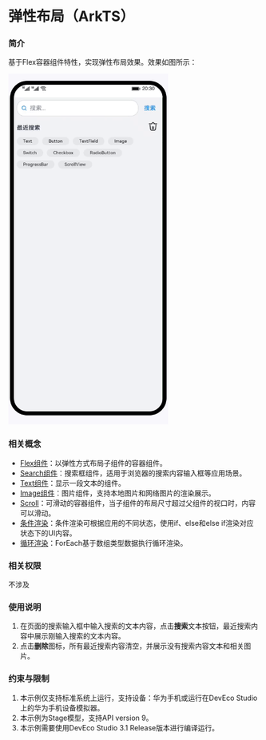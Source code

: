 # 弹性布局（ArkTS）

### 简介

基于Flex容器组件特性，实现弹性布局效果。效果如图所示：

![image](screenshots/device/flexLayout.gif)

### 相关概念

- [Flex组件](https://developer.harmonyos.com/cn/docs/documentation/doc-references-V3/ts-container-flex-0000001427902472-V3?catalogVersion=V3)：以弹性方式布局子组件的容器组件。
- [Search组件](https://developer.harmonyos.com/cn/docs/documentation/doc-references-V3/ts-basic-components-search-0000001428061740-V3?catalogVersion=V3)：搜索框组件，适用于浏览器的搜索内容输入框等应用场景。
- [Text组件](https://developer.harmonyos.com/cn/docs/documentation/doc-references-V3/ts-basic-components-text-0000001477981201-V3?catalogVersion=V3)：显示一段文本的组件。
- [Image组件](https://developer.harmonyos.com/cn/docs/documentation/doc-references-V3/ts-basic-components-image-0000001428061728-V3?catalogVersion=V3)：图片组件，支持本地图片和网络图片的渲染展示。
- [Scroll](https://developer.harmonyos.com/cn/docs/documentation/doc-references-V3/ts-container-scroll-0000001427902480-V3?catalogVersion=V3)：可滑动的容器组件，当子组件的布局尺寸超过父组件的视口时，内容可以滑动。
- [条件渲染](https://developer.harmonyos.com/cn/docs/documentation/doc-guides-V3/arkts-rendering-control-ifelse-0000001524177637-V3?catalogVersion=V3)：条件渲染可根据应用的不同状态，使用if、else和else if渲染对应状态下的UI内容。
- [循环渲染](https://developer.harmonyos.com/cn/docs/documentation/doc-guides-V3/arkts-rendering-control-foreach-0000001524537153-V3?catalogVersion=V3)：ForEach基于数组类型数据执行循环渲染。

### 相关权限

不涉及

### 使用说明

1. 在页面的搜索输入框中输入搜索的文本内容，点击**搜索**文本按钮，最近搜索内容中展示刚输入搜索的文本内容。
2. 点击**删除**图标，所有最近搜索内容清空，并展示没有搜索内容文本和相关图片。

### 约束与限制

1. 本示例仅支持标准系统上运行，支持设备：华为手机或运行在DevEco Studio上的华为手机设备模拟器。
2. 本示例为Stage模型，支持API version 9。
3. 本示例需要使用DevEco Studio 3.1 Release版本进行编译运行。
